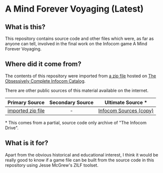 # A Mind Forever Voyaging (Latest)

## What is this?

This repository contains source code and other files which were, as far as anyone can tell, involved in the final work on the Infocom game A Mind Forever Voyaging.

## Where did it come from?

The contents of this repository were imported from [a zip file](https://eblong.com/infocom/sources/amfv-rlater.zip) hosted on [The Obsessively Complete Infocom Catalog](https://eblong.com/infocom/).

There are other public sources of this material available on the internet.

| Primary Source      | Secondary Source    | Ultimate Source *        |
|:-------------------:|:-------------------:|:------------------------:|
| [imported zip file] |                   - | [Infocom Sources (copy)] |

[imported zip file]: https://eblong.com/infocom/sources/amfv-rlater.zip
[Infocom Sources (copy)]: https://github.com/zil-legacy/infocom-sources/tree/master/development/old/s5

\* This comes from a partial, source code only archive of "The Infocom Drive".

## What is it for?

Apart from the obvious historical and educational interest, I think it would be really good to know if a game file can be built from the source code in this repository using Jesse McGrew's ZILF toolset.
